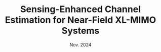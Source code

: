 ---
authors: "S. Liu, X. Yu, Z. Gao, J. Xu, D. W. K. Ng, and Shuguang Cui"
title: "Sensing-Enhanced Channel Estimation for Near-Field XL-MIMO Systems"
type: "Journal"
venue: "IEEE J. Sel. Areas Commun."
vol: "xx"
issue: "xx"
pp: "xx-xx"
# location: "Denver, CO, USA"
collection: publications
category: manuscripts
# permalink: /publication/2009-10-01-paper-title-number-1
# excerpt: 'This paper is about the number 1. The number 2 is left for future work.'
date: "Nov. 2024"
# paperurl: 'https://ieeexplore.ieee.org/document/10622872'
arxiv: 'https://arxiv.org/abs/2403.11809'
DOI: '10.48550/arXiv.2403.11809'
# slidesurl: 'http://academicpages.github.io/files/slides1.pdf'
# citation: 'Your Name, You. (2009). &quot;Paper Title Number 1.&quot; <i>Journal 1</i>. 1(1).'
---